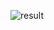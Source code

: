 ![result](https://github.com/raheen-coder/Resume/assets/137492594/890f3bf2-47e0-46c0-9b83-e33c6673a2cc)
